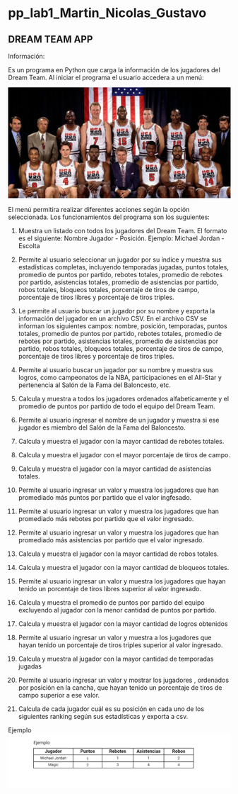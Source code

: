# pp_lab1_Martin_Nicolas_Gustavo
## DREAM TEAM APP
Información: 

Es un programa en Python que carga la información de los jugadores del Dream Team. Al iniciar el programa el usuario accedera a un menú:

![DREAMTEAM](DREAM_TEAM.png)

El menú permitira realizar diferentes acciones según la opción seleccionada. Los funcionamientos del programa son los suguientes: 

1) Muestra un listado con todos los jugadores del Dream Team. 
El formato es el siguiente:
Nombre Jugador - Posición. 
Ejemplo:
Michael Jordan - Escolta

2) Permite al usuario seleccionar un jugador por su índice y muestra sus estadísticas completas, incluyendo temporadas jugadas, puntos totales, promedio de puntos por partido, rebotes totales, promedio de rebotes por partido, asistencias totales, promedio de asistencias por partido, robos totales, bloqueos totales, porcentaje de tiros de campo, porcentaje de tiros libres y porcentaje de tiros triples.

3) Le permite al usuario buscar un jugador por su nombre y exporta la información del jugador en un archivo CSV. En el archivo CSV se informan los siguientes campos: nombre, posición, temporadas, puntos totales, promedio de puntos por partido, rebotes totales, promedio de rebotes por partido, asistencias totales, promedio de asistencias por partido, robos totales, bloqueos totales, porcentaje de tiros de campo, porcentaje de tiros libres y porcentaje de tiros triples.

4) Permite al usuario buscar un jugador por su nombre y muestra sus logros, como campeonatos de la NBA, participaciones en el All-Star y pertenencia al Salón de la Fama del Baloncesto, etc.

5) Calcula y muestra a todos los jugadores ordenados alfabeticamente y el promedio de puntos por partido de todo el equipo del Dream Team. 

6) Permite al usuario ingresar el nombre de un jugador y muestra si ese jugador es miembro del Salón de la Fama del Baloncesto.

7) Calcula y muestra el jugador con la mayor cantidad de rebotes totales.

8) Calcula y muestra el jugador con el mayor porcentaje de tiros de campo.

9) Calcula y muestra el jugador con la mayor cantidad de asistencias totales.

10) Permite al usuario ingresar un valor y muestra los jugadores que han promediado más puntos por partido que el valor ingfesado.

11) Permite al usuario ingresar un valor y muestra los jugadores que han promediado más rebotes por partido que el valor ingresado.

12) Permite al usuario ingresar un valor y muestra los jugadores que han promediado más asistencias por partido que el valor ingresado.

13) Calcula y muestra el jugador con la mayor cantidad de robos totales.

14) Calcula y muestra el jugador con la mayor cantidad de bloqueos totales.

15) Permite al usuario ingresar un valor y muestra los jugadores que hayan tenido un porcentaje de tiros libres superior al valor ingresado.

16) Calcula y muestra el promedio de puntos por partido del equipo excluyendo al jugador con la menor cantidad de puntos por partido.

17) Calcula y muestra el jugador con la mayor cantidad de logros obtenidos

18) Permite al usuario ingresar un valor y muestra a los jugadores que hayan tenido un porcentaje de tiros triples superior al valor ingresado.

19) Calcula y muestra al jugador con la mayor cantidad de temporadas jugadas

20) Permite al usuario ingresar un valor y mostrar los jugadores , ordenados por posición en la cancha, que hayan tenido un porcentaje de tiros de campo superior a ese valor.

21) Calcula de cada jugador cuál es su posición en cada uno de los siguientes ranking según sus estadísticas y exporta a csv.

Ejemplo
![EJEMPLO](Example.png)


